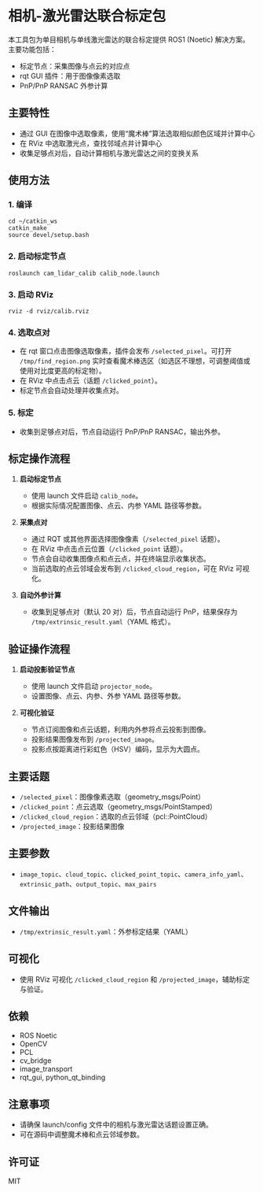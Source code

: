 # 相机-激光雷达联合标定包

本工具包为单目相机与单线激光雷达的联合标定提供 ROS1 (Noetic) 解决方案。主要功能包括：
- 标定节点：采集图像与点云的对应点
- rqt GUI 插件：用于图像像素选取
- PnP/PnP RANSAC 外参计算

## 主要特性
- 通过 GUI 在图像中选取像素，使用“魔术棒”算法选取相似颜色区域并计算中心
- 在 RViz 中选取激光点，查找邻域点并计算中心
- 收集足够点对后，自动计算相机与激光雷达之间的变换关系

## 使用方法
### 1. 编译
```
cd ~/catkin_ws
catkin_make
source devel/setup.bash
```

### 2. 启动标定节点
```
roslaunch cam_lidar_calib calib_node.launch
```

### 3. 启动 RViz
```
rviz -d rviz/calib.rviz
```

### 4. 选取点对
- 在 rqt 窗口点击图像选取像素，插件会发布 `/selected_pixel`。可打开 `/tmp/find_region.png` 实时查看魔术棒选区（如选区不理想，可调整阈值或使用对比度更高的标定物）。
- 在 RViz 中点击点云（话题 `/clicked_point`）。
- 标定节点会自动处理并收集点对。

### 5. 标定
- 收集到足够点对后，节点自动运行 PnP/PnP RANSAC，输出外参。

## 标定操作流程

1. **启动标定节点**
   - 使用 launch 文件启动 `calib_node`。
   - 根据实际情况配置图像、点云、内参 YAML 路径等参数。

2. **采集点对**
   - 通过 RQT 或其他界面选择图像像素（`/selected_pixel` 话题）。
   - 在 RViz 中点击点云位置（`/clicked_point` 话题）。
   - 节点会自动收集图像点和点云点，并在终端显示收集状态。
   - 当前选取的点云邻域会发布到 `/clicked_cloud_region`，可在 RViz 可视化。

3. **自动外参计算**
   - 收集到足够点对（默认 20 对）后，节点自动运行 PnP，结果保存为 `/tmp/extrinsic_result.yaml`（YAML 格式）。

## 验证操作流程

1. **启动投影验证节点**
   - 使用 launch 文件启动 `projector_node`。
   - 设置图像、点云、内参、外参 YAML 路径等参数。

2. **可视化验证**
   - 节点订阅图像和点云话题，利用内外参将点云投影到图像。
   - 投影结果图像发布到 `/projected_image`。
   - 投影点按距离进行彩虹色（HSV）编码，显示为大圆点。

## 主要话题
- `/selected_pixel`：图像像素选取（geometry_msgs/Point）
- `/clicked_point`：点云选取（geometry_msgs/PointStamped）
- `/clicked_cloud_region`：选取的点云邻域（pcl::PointCloud<PointXYZI>）
- `/projected_image`：投影结果图像

## 主要参数
- `image_topic`、`cloud_topic`、`clicked_point_topic`、`camera_info_yaml`、`extrinsic_path`、`output_topic`、`max_pairs`

## 文件输出
- `/tmp/extrinsic_result.yaml`：外参标定结果（YAML）

## 可视化
- 使用 RViz 可视化 `/clicked_cloud_region` 和 `/projected_image`，辅助标定与验证。

## 依赖
- ROS Noetic
- OpenCV
- PCL
- cv_bridge
- image_transport
- rqt_gui, python_qt_binding

## 注意事项
- 请确保 launch/config 文件中的相机与激光雷达话题设置正确。
- 可在源码中调整魔术棒和点云邻域参数。

## 许可证
MIT
